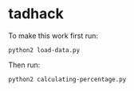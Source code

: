 # tadhack

To make this work first run:

`python2 load-data.py`

Then run:

`python2 calculating-percentage.py`
